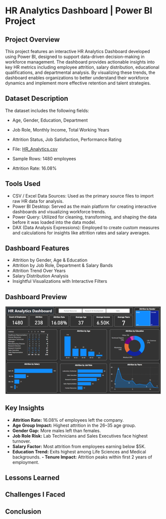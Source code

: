 # HR Analytics Dashboard | Power BI Project

## Project Overview
This project features an interactive HR Analytics Dashboard developed using Power BI, designed to support data-driven decision-making in workforce management. The dashboard provides actionable insights into key HR metrics including employee attrition, salary distribution, educational qualifications, and departmental analysis. By visualizing these trends, the dashboard enables organizations to better understand their workforce dynamics and implement more effective retention and talent strategies.

## Dataset Description
The dataset includes the following fields:

- Age, Gender, Education, Department
- Job Role, Monthly Income, Total Working Years
- Attrition Status, Job Satisfaction, Performance Rating

- File: [HR_Analytics.csv](https://github.com/Mumo-The-Analyst/HR_Analytics_with_PowerBI/blob/main/HR_Analytics.csv)
- Sample Rows: 1480 employees
- Attrition Rate: 16.08%

## Tools Used
- CSV / Excel Data Sources: Used as the primary source files to import raw HR data for analysis.
- Power BI Desktop: Served as the main platform for creating interactive dashboards and visualizing workforce trends.
- Power Query: Utilized for cleaning, transforming, and shaping the data before it was loaded into the data model.
- DAX (Data Analysis Expressions): Employed to create custom measures and calculations for insights like attrition rates and salary averages.

## Dashboard Features
- Attrition by Gender, Age & Education
- Attrition by Job Role, Department & Salary Bands
- Attrition Trend Over Years
- Salary Distribution Analysis
- Insightful Visualizations with Interactive Filters

## Dashboard Preview
![Dashboard Features](https://github.com/Mumo-The-Analyst/HR_Analytics_with_PowerBI/blob/main/HR_Analytics_Dashboard_PowerBI.png)

## Key Insights
- **Attrition Rate:** 16.08% of employees left the company.
- **Age Group Impact:** Highest attrition in the 26–35 age group.
- **Gender Gap:** More males left than females.
- **Job Role Risk:** Lab Technicians and Sales Executives face highest turnover.
- **Salary Factor:** Most attrition from employees earning below $5K.
- **Education Trend:** Exits highest among Life Sciences and Medical backgrounds.
**- Tenure Impact:** Attrition peaks within first 2 years of employment.

## Lessons Learned

## Challenges I Faced

## Conclusion
